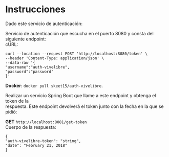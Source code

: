 # Instrucciones

Dado este servicio de autenticación:

Servicio de autenticación que escucha en el puerto 8080 y consta del siguiente endpoint:  
cURL:

    curl --location --request POST 'http://localhost:8080/token' \  
    --header 'Content-Type: application/json' \  
    --data-raw '{  
    "username":"auth-vivelibre",  
    "password":"password"  
    }'  


**Docker**: `docker pull skeet15/auth-vivelibre`.

Realizar un servicio Spring Boot que llame a este endpoint y obtenga el token de la  
respuesta. Este endpoint devolverá el token junto con la fecha en la que se pidió:

**GET** `http://localhost:8081/get-token`  
Cuerpo de la respuesta:

    {  
    "auth-vivelibre-token": "string",  
    "date": "February 21, 2018"  
    }
